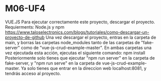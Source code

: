 # M06-UF4
VUE.JS
Para ejecutar correctamente este proyecto, descargar el proyecto. 
Requierments: Node.js y npm
https://www.taloselectronics.com/blogs/tutoriales/como-descargar-un-proyecto-de-github
Una vez descargar el proyecto, entras en la carpeta de main, y borras las carpetas node_modules tanto de las carpetas de "fake-server" como de "vue-js-crud-example-master".
En ambas carpetas una vez ejecutada esta acción, ejecutas el siguiente comando: npm install
Posteriormente solo tienes que ejecutar "npm run server" en la carpeta de fake-server, y "npm run serve" en la carpeta de vue-js-crud-example-master. Ya solo tienes que entrar en la direccion web localhost:8081, y tendrás acceso al proyecto. 


